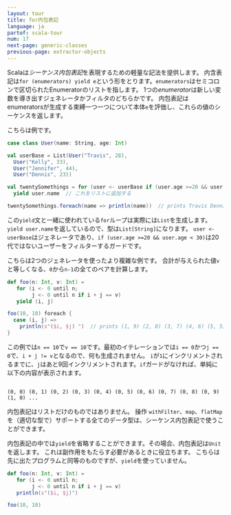 ```yaml
---
layout: tour
title: for内包表記
language: ja
partof: scala-tour
num: 17
next-page: generic-classes
previous-page: extractor-objects
---
```


Scalaは*シーケンス内包表記*を表現するための軽量な記法を提供します。
内含表記は`for (enumerators) yield e`という形をとります。`enumerators`はセミコロンで区切られたEnumeratorのリストを指します。
1つの*enumerator*は新しい変数を導き出すジェネレータかフィルタのどちらかです。
内包表記はenumeratorsが生成する束縛一つ一つについて本体`e`を評価し、これらの値のシーケンスを返します。

こちらは例です。

```scala mdoc
case class User(name: String, age: Int)

val userBase = List(User("Travis", 28),
  User("Kelly", 33),
  User("Jennifer", 44),
  User("Dennis", 23))

val twentySomethings = for (user <- userBase if (user.age >=20 && user.age < 30))
  yield user.name  // これをリストに追加する

twentySomethings.foreach(name => println(name))  // prints Travis Dennis
```
この`yield`文と一緒に使われている`for`ループは実際には`List`を生成します。
`yield user.name`を返しているので、型は`List[String]`になります。
`user <- userBase`はジェネレータであり、`if (user.age >=20 && user.age < 30)`は20代ではないユーザーをフィルターするガードです。

こちらは2つのジェネレータを使ったより複雑な例です。
合計が与えられた値`v`と等しくなる、`0`から`n-1`の全てのペアを計算します。

```scala mdoc
def foo(n: Int, v: Int) =
   for (i <- 0 until n;
        j <- 0 until n if i + j == v)
   yield (i, j)

foo(10, 10) foreach {
  case (i, j) =>
    println(s"($i, $j) ")  // prints (1, 9) (2, 8) (3, 7) (4, 6) (5, 5) (6, 4) (7, 3) (8, 2) (9, 1)
}

```
この例では`n == 10`で`v == 10`です。最初のイテレーションでは`i == 0`かつ`j == 0`で、`i + j != v`となるので、何も生成されません。
`i`が`1`にインクリメントされるまでに、`j`はあと9回インクリメントされます。`if`ガードがなければ、単純に以下の内容が表示されます。

```

(0, 0) (0, 1) (0, 2) (0, 3) (0, 4) (0, 5) (0, 6) (0, 7) (0, 8) (0, 9) (1, 0) ...
```
内包表記はリストだけのものではありません。
操作 `withFilter`、`map`、`flatMap`を（適切な型で）サポートする全てのデータ型は、シーケンス内包表記で使うことができます。

内包表記の中では`yield`を省略することができます。その場合、内包表記は`Unit`を返します。
これは副作用をもたらす必要があるときに役立ちます。
こちらは先に出たプログラムと同等のものですが、`yield`を使っていません。

```scala mdoc:nest
def foo(n: Int, v: Int) =
   for (i <- 0 until n;
        j <- 0 until n if i + j == v)
   println(s"($i, $j)")

foo(10, 10)
```
